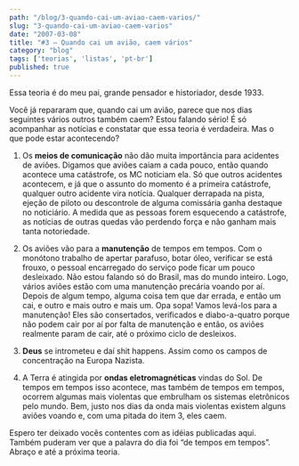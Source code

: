 ```yaml
---
path: "/blog/3-quando-cai-um-aviao-caem-varios/"
slug: "3-quando-cai-um-aviao-caem-varios"
date: "2007-03-08"
title: "#3 – Quando cai um avião, caem vários"
category: "blog"
tags: ['teorias', 'listas', 'pt-br']
published: true
---
```


Essa teoria é do meu pai, grande pensador e historiador, desde 1933.

Você já repararam que, quando cai um avião, parece que nos dias seguintes vários outros também caem? Estou falando sério! É só acompanhar as notícias e constatar que essa teoria é verdadeira. Mas o que pode estar acontecendo?

1. Os **meios de comunicação** não dão muita importância para acidentes de aviões. Digamos que aviões caiam a cada pouco, então quando acontece uma catástrofe, os MC noticiam ela. Só que outros acidentes acontecem, e já que o assunto do momento é a primeira catástrofe, qualquer outro acidente vira notícia. Qualquer derrapada na pista, ejeção de piloto ou descontrole de alguma comissária ganha destaque no noticiário. A medida que as pessoas forem esquecendo a catástrofe, as notícias de outras quedas vão perdendo força e não ganham mais tanta notoriedade.

2. Os aviões vão para a **manutenção** de tempos em tempos. Com o monótono trabalho de apertar parafuso, botar óleo, verificar se está frouxo, o pessoal encarregado do serviço pode ficar um pouco desleixado. Não estou falando só do Brasil, mas do mundo inteiro. Logo, vários aviões estão com uma manutenção precária voando por aí. Depois de algum tempo, alguma coisa tem que dar errada, e então um cai, e outro e mais outro e mais um. Opa sopa! Vamos levá-los para a manutenção! Eles são consertados, verificados e diabo-a-quatro porque não podem cair por aí por falta de manutenção e então, os aviões realmente param de cair, até o próximo ciclo de desleixos.

3. **Deus** se intrometeu e daí shit happens. Assim como os campos de concentração na Europa Nazista.

4. A Terra é atingida por **ondas eletromagnéticas** vindas do Sol. De tempos em tempos isso acontece, mas também de tempos em tempos, ocorrem algumas mais violentas que embrulham os sistemas eletrônicos pelo mundo. Bem, justo nos dias da onda mais violentas existem alguns aviões voando e, com uma pitada do item 3, eles caem.

Espero ter deixado vocês contentes com as idéias publicadas aqui. Também puderam ver que a palavra do dia foi “de tempos em tempos”. Abraço e até a próxima teoria.
